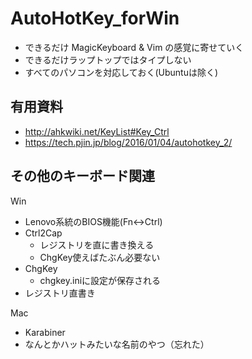 # AutoHotKey_forWin

- できるだけ MagicKeyboard & Vim の感覚に寄せていく
- できるだけラップトップではタイプしない
- すべてのパソコンを対応しておく(Ubuntuは除く)

## 有用資料

- http://ahkwiki.net/KeyList#Key_Ctrl
- https://tech.pjin.jp/blog/2016/01/04/autohotkey_2/

## その他のキーボード関連

Win 

- Lenovo系統のBIOS機能(Fn<->Ctrl)
- Ctrl2Cap
  - レジストリを直に書き換える
  - ChgKey使えばたぶん必要ない
- ChgKey
  - chgkey.iniに設定が保存される
- レジストリ直書き

Mac

- Karabiner
- なんとかハットみたいな名前のやつ（忘れた）
